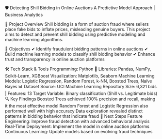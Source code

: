 🛡️ Detecting Shill Bidding in Online Auctions
A Predictive Model Approach | Business Analytics

📌 Project Overview
Shill bidding is a form of auction fraud where sellers place fake bids to inflate prices, misleading genuine buyers. This project aims to detect and prevent shill bidding using predictive modeling and machine learning algorithms.

🎯 Objectives
✔ Identify fraudulent bidding patterns in online auctions
✔ Build machine learning models to classify shill bidding behavior
✔ Enhance trust and transparency in online auction platforms

🛠️ Tech Stack & Tools
Programming: Python 🐍
Libraries: Pandas, NumPy, Scikit-Learn, XGBoost
Visualization: Matplotlib, Seaborn
Machine Learning Models: Logistic Regression, Random Forest, k-NN, Boosted Trees, Naïve Bayes
📊 Dataset
Source: UCI Machine Learning Repository
Size: 6,321 bids | Features: 13
Target Variable: Binary classification (Shill vs. Legitimate bids)
🔍 Key Findings
Boosted Trees achieved 100% precision and recall, making it the most effective model
Random Forest and Logistic Regression also performed well with high accuracy
Data exploration revealed distinct patterns in bidding behavior that indicate fraud
🚀 Next Steps
Feature Engineering: Improve fraud detection with advanced behavioral analysis
Real-Time Deployment: Implement the model in online auction platforms
Continuous Learning: Update models based on evolving fraud techniques

